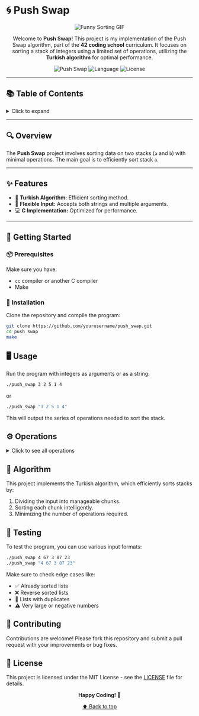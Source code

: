 # 🌀 Push Swap

<div align="center">

![Funny Sorting GIF](https://c.tenor.com/jhDKfwDdMfwAAAAd/tenor.gif)

Welcome to **Push Swap**! This project is my implementation of the Push Swap algorithm, part of the **42 coding school** curriculum. It focuses on sorting a stack of integers using a limited set of operations, utilizing the **Turkish algorithm** for optimal performance.

![Push Swap](https://img.shields.io/badge/Project-PushSwap-blue?style=for-the-badge&logo=42)
![Language](https://img.shields.io/badge/Language-C-orange?style=for-the-badge&logo=c)
![License](https://img.shields.io/badge/License-MIT-green?style=for-the-badge)

</div>

---

## 📚 Table of Contents

<details>
<summary>Click to expand</summary>

- [Overview](#overview)
- [Features](#features)
- [Getting Started](#getting-started)
- [Usage](#usage)
- [Operations](#operations)
- [Algorithm](#algorithm)
- [Testing](#testing)
- [Contributing](#contributing)
- [License](#license)

</details>

---

## 🔍 Overview

The **Push Swap** project involves sorting data on two stacks (`a` and `b`) with minimal operations. The main goal is to efficiently sort stack `a`.

---

## ✨ Features

- 🚀 **Turkish Algorithm:** Efficient sorting method.
- 🔄 **Flexible Input:** Accepts both strings and multiple arguments.
- 💻 **C Implementation:** Optimized for performance.

---

## 🚀 Getting Started

### 📦 Prerequisites

Make sure you have:

- `cc` compiler or another C compiler
- Make

### 🔧 Installation

Clone the repository and compile the program:

```bash
git clone https://github.com/yourusername/push_swap.git
cd push_swap
make
```
## 🖥️ Usage

Run the program with integers as arguments or as a string:

```bash
./push_swap 3 2 5 1 4
```
or

```bash
./push_swap "3 2 5 1 4"
```
This will output the series of operations needed to sort the stack.

## ⚙️ Operations

<details>
<summary>Click to see all operations</summary>

| Operation | Description |
|-----------|-------------|
| `sa` | Swap top two elements of stack A |
| `sb` | Swap top two elements of stack B |
| `ss` | Simultaneous swap of `sa` and `sb` |
| `pa` | Push top element from B to A |
| `pb` | Push top element from A to B |
| `ra` | Rotate stack A up |
| `rb` | Rotate stack B up |
| `rr` | Simultaneous rotation of both stacks |
| `rra` | Reverse rotate stack A |
| `rrb` | Reverse rotate stack B |
| `rrr` | Simultaneous reverse rotation of both stacks |

</details>

## 🧠 Algorithm

This project implements the Turkish algorithm, which efficiently sorts stacks by:

1. Dividing the input into manageable chunks.
2. Sorting each chunk intelligently.
3. Minimizing the number of operations required.

## 🧪 Testing

To test the program, you can use various input formats:

```bash
./push_swap 4 67 3 87 23
./push_swap "4 67 3 87 23"
```
Make sure to check edge cases like:

- ✅ Already sorted lists
- ❌ Reverse sorted lists
- 🔁 Lists with duplicates
- ⚠️ Very large or negative numbers

## 🤝 Contributing

Contributions are welcome! Please fork this repository and submit a pull request with your improvements or bug fixes.

## 📜 License

This project is licensed under the MIT License - see the [LICENSE](LICENSE) file for details.

<div align="center">

**Happy Coding! 🎉**

[⬆ Back to top](#-push-swap)

</div>
